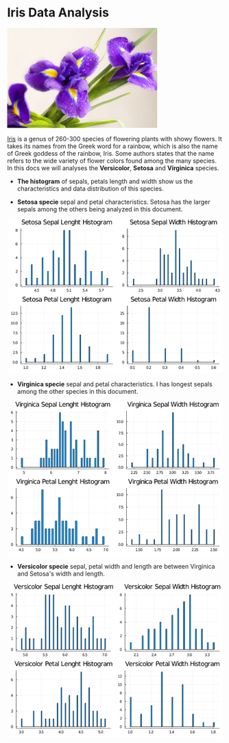 # Iris Data Analysis

<img src="images\Iris-meaning.jpg" style="zoom:50%;" />

[Iris](https://en.wikipedia.org/wiki/Iris_(plant)) is a genus of 260-300 species of flowering plants with showy flowers. It takes its names from the Greek word for a rainbow, which is also the name of Greek goddess of the rainbow, Iris. Some authors states that the name refers to the wide variety of flower colors found among the many species. In this docs we will analyses the **Versicolor**, **Setosa** and **Virginica** species. 

* **The histogram** of sepals, petals length and width show us the characteristics and data distribution of this species.

  

* **Setosa specie** sepal and petal characteristics. Setosa has the larger sepals among the others being analyzed in this document. 

![Setosa](images\setosa_hist.png)

* **Virginica specie** sepal and petal characteristics. I has longest sepals among the other species in this document. 

![](images\virginica_hist.png)

* **Versicolor specie** sepal, petal width and length are between Virginica and Setosa's width and length.

![](images\versicolor_hist.png)
